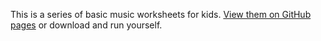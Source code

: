 This is a series of basic music worksheets for kids. [View them on GitHub
pages](https://pdg137.github.io/music-worksheets/) or download and run yourself.
